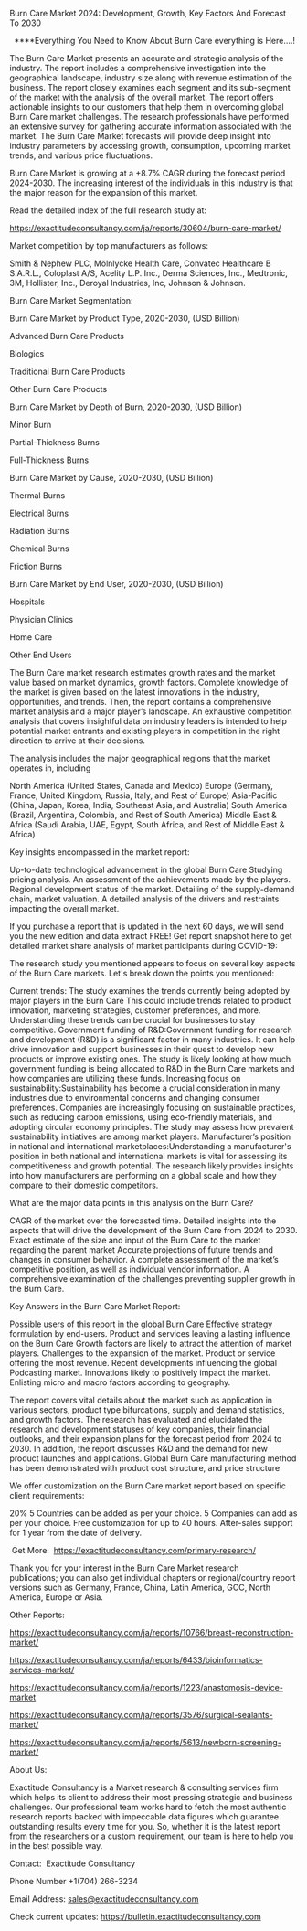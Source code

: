 Burn Care Market 2024: Development, Growth, Key Factors And Forecast To 2030

  ****Everything You Need to Know About Burn Care everything is Here....!

The Burn Care Market presents an accurate and strategic analysis of the industry. The report includes a comprehensive investigation into the geographical landscape, industry size along with revenue estimation of the business. The report closely examines each segment and its sub-segment of the market with the analysis of the overall market. The report offers actionable insights to our customers that help them in overcoming global Burn Care market challenges. The research professionals have performed an extensive survey for gathering accurate information associated with the market. The Burn Care Market forecasts will provide deep insight into industry parameters by accessing growth, consumption, upcoming market trends, and various price fluctuations.

Burn Care Market is growing at a +8.7% CAGR during the forecast period 2024-2030. The increasing interest of the individuals in this industry is that the major reason for the expansion of this market.

Read the detailed index of the full research study at:

https://exactitudeconsultancy.com/ja/reports/30604/burn-care-market/

Market competition by top manufacturers as follows:

Smith & Nephew PLC, Mölnlycke Health Care, Convatec Healthcare B S.A.R.L., Coloplast A/S, Acelity L.P. Inc., Derma Sciences, Inc., Medtronic, 3M, Hollister, Inc., Deroyal Industries, Inc, Johnson & Johnson.

Burn Care Market Segmentation:

Burn Care Market by Product Type, 2020-2030, (USD Billion)

Advanced Burn Care Products

Biologics

Traditional Burn Care Products

Other Burn Care Products

Burn Care Market by Depth of Burn, 2020-2030, (USD Billion)

Minor Burn

Partial-Thickness Burns

Full-Thickness Burns

Burn Care Market by Cause, 2020-2030, (USD Billion)

Thermal Burns

Electrical Burns

Radiation Burns

Chemical Burns

Friction Burns

Burn Care Market by End User, 2020-2030, (USD Billion)

Hospitals

Physician Clinics

Home Care

Other End Users

The Burn Care market research estimates growth rates and the market value based on market dynamics, growth factors. Complete knowledge of the market is given based on the latest innovations in the industry, opportunities, and trends. Then, the report contains a comprehensive market analysis and a major player’s landscape. An exhaustive competition analysis that covers insightful data on industry leaders is intended to help potential market entrants and existing players in competition in the right direction to arrive at their decisions.

The analysis includes the major geographical regions that the market operates in, including

North America (United States, Canada and Mexico)
Europe (Germany, France, United Kingdom, Russia, Italy, and Rest of Europe)
Asia-Pacific (China, Japan, Korea, India, Southeast Asia, and Australia)
South America (Brazil, Argentina, Colombia, and Rest of South America)
Middle East & Africa (Saudi Arabia, UAE, Egypt, South Africa, and Rest of Middle East & Africa)

Key insights encompassed in the market report:

Up-to-date technological advancement in the global Burn Care
Studying pricing analysis.
An assessment of the achievements made by the players.
Regional development status of the market.
Detailing of the supply-demand chain, market valuation.
A detailed analysis of the drivers and restraints impacting the overall market.

If you purchase a report that is updated in the next 60 days, we will send you the new edition and data extract FREE! Get report snapshot here to get detailed market share analysis of market participants during COVID-19:

The research study you mentioned appears to focus on several key aspects of the Burn Care markets. Let's break down the points you mentioned:

Current trends: The study examines the trends currently being adopted by major players in the Burn Care This could include trends related to product innovation, marketing strategies, customer preferences, and more. Understanding these trends can be crucial for businesses to stay competitive.
Government funding of R&D:Government funding for research and development (R&D) is a significant factor in many industries. It can help drive innovation and support businesses in their quest to develop new products or improve existing ones. The study is likely looking at how much government funding is being allocated to R&D in the Burn Care markets and how companies are utilizing these funds.
Increasing focus on sustainability:Sustainability has become a crucial consideration in many industries due to environmental concerns and changing consumer preferences. Companies are increasingly focusing on sustainable practices, such as reducing carbon emissions, using eco-friendly materials, and adopting circular economy principles. The study may assess how prevalent sustainability initiatives are among market players.
Manufacturer’s position in national and international marketplaces:Understanding a manufacturer's position in both national and international markets is vital for assessing its competitiveness and growth potential. The research likely provides insights into how manufacturers are performing on a global scale and how they compare to their domestic competitors.

What are the major data points in this analysis on the Burn Care?

CAGR of the market over the forecasted time.
Detailed insights into the aspects that will drive the development of the Burn Care from 2024 to 2030.
Exact estimate of the size and input of the Burn Care to the market regarding the parent market
Accurate projections of future trends and changes in consumer behavior. A complete assessment of the market’s competitive position, as well as individual vendor information.
A comprehensive examination of the challenges preventing supplier growth in the Burn Care.

Key Answers in the Burn Care Market Report:

Possible users of this report in the global Burn Care
Effective strategy formulation by end-users.
Product and services leaving a lasting influence on the Burn Care
Growth factors are likely to attract the attention of market players.
Challenges to the expansion of the market.
Product or service offering the most revenue.
Recent developments influencing the global Podcasting market.
Innovations likely to positively impact the market.
Enlisting micro and macro factors according to geography.

The report covers vital details about the market such as application in various sectors, product type bifurcations, supply and demand statistics, and growth factors. The research has evaluated and elucidated the research and development statuses of key companies, their financial outlooks, and their expansion plans for the forecast period from 2024 to 2030. In addition, the report discusses R&D and the demand for new product launches and applications. Global Burn Care manufacturing method has been demonstrated with product cost structure, and price structure

We offer customization on the Burn Care market report based on specific client requirements:

20%
5 Countries can be added as per your choice.
5 Companies can add as per your choice.
Free customization for up to 40 hours.
After-sales support for 1 year from the date of delivery.

 Get More:  https://exactitudeconsultancy.com/primary-research/

Thank you for your interest in the Burn Care Market research publications; you can also get individual chapters or regional/country report versions such as Germany, France, China, Latin America, GCC, North America, Europe or Asia.

Other Reports:

https://exactitudeconsultancy.com/ja/reports/10766/breast-reconstruction-market/

https://exactitudeconsultancy.com/ja/reports/6433/bioinformatics-services-market/

https://exactitudeconsultancy.com/ja/reports/1223/anastomosis-device-market

https://exactitudeconsultancy.com/ja/reports/3576/surgical-sealants-market/

https://exactitudeconsultancy.com/ja/reports/5613/newborn-screening-market/

About Us:

Exactitude Consultancy is a Market research & consulting services firm which helps its client to address their most pressing strategic and business challenges. Our professional team works hard to fetch the most authentic research reports backed with impeccable data figures which guarantee outstanding results every time for you. So, whether it is the latest report from the researchers or a custom requirement, our team is here to help you in the best possible way.

Contact:  Exactitude Consultancy

Phone Number +1(704) 266-3234

Email Address: sales@exactitudeconsultancy.com

Check current updates: https://bulletin.exactitudeconsultancy.com
